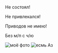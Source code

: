 Не состоял!

Не привлекался!

Приводов не имею!

Без м/п с ч/ю

![моё фото](https://drive.google.com/file/d/1XwD3DfQTGq21I7lmjytRktq89no5sJGb/view?usp=sharing)
![есмь Аз](https://github.com/user-attachments/assets/f70c0309-9df6-425b-86ce-d53ebb9bbf40)
